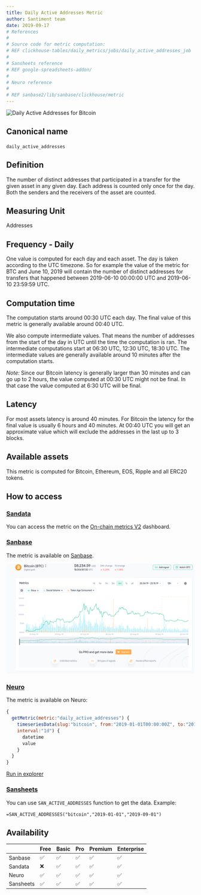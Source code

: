```yaml
---
title: Daily Active Addresses Metric
author: Santiment team
date: 2019-09-17
# References
#
# Source code for metric computation:
# REF clickhouse-tables/daily_metrics/jobs/daily_active_addresses_job
#
# Sansheets reference
# REF google-spreadsheets-addon/
#
# Neuro reference
#
# REF sanbase2/lib/sanbase/clickhouse/metric
---
```


![Daily Active Addresses for
Bitcoin](./daa-bitcoin.png)

## Canonical name
`daily_active_addresses`

## Definition

The number of distinct addresses that participated in a transfer for
the given asset in any given day. Each
address is counted only once for the day. Both the senders and the
receivers of the asset are counted.

## Measuring Unit

Addresses

## Frequency - Daily

One value is computed for each day and each asset. The day is taken
according to the UTC timezone. So for example the value of the metric
for BTC and June 10, 2019 will contain the number of distinct
addresses for transfers that happened between 2019-06-10 00:00:00 UTC
and 2019-06-10 23:59:59 UTC.

## Computation time

The computation starts around 00:30 UTC each day. The final value of
this metric is generally available around 00:40 UTC.

We also compute intermediate values. That means the number of
addresses from the start of the day in UTC until the time the
computation is ran. The intermediate computations start at 06:30 UTC,
12:30 UTC, 18:30 UTC. The intermediate values are generally available
around 10 minutes after the computation starts.

*Note:* Since our Bitcoin latency is generally larger than 30 minutes
and can go up to 2 hours, the value computed at 00:30 UTC might not be
final. In that case the value computed at 6:30 UTC will be final.

## Latency

For most assets latency is around 40 minutes. For Bitcoin the latency
for the final value is usually 6 hours and 40 minutes. At 00:40 UTC
you will get an approximate value which will exclude the addresses in
the last up to 3 blocks.

## Available assets

This metric is computed for Bitcoin, Ethereum, EOS, Ripple and all
ERC20 tokens.

## How to access

### [Sandata](https://data.santiment.net?utm_source=docs)

You can access the metric on the [On-chain metrics
V2](https://data.santiment.net/d/iYmn0EGZk/00-on-chain-metrics-v2?utm_source=docs)
dashboard.

### [Sanbase](https://app.santiment.net?utm_source=docs)

The metric is available on [Sanbase](https://app.santiment.net/?enabledViewOnlySharing=true&from=2019-04-20T21%3A00%3A00.000Z&interval=12h&isShowAnomalies=true&metrics=dailyActiveAddresses&projectId=1538&scale=time&slug=bitcoin&timeRange=6m&title=Bitcoin%20%28BTC%29&to=2019-10-21T21%3A00%3A00.000Z).

![How to access Daily Active Addresses on Sanbase](daa-sanbase.gif)

### [Neuro](https://neuro.santiment.net/)

The metric is available on Neuro:

```js
{
  getMetric(metric:"daily_active_addresses") {
    timeseriesData(slug:"bitcoin", from:"2019-01-01T00:00:00Z", to:"2019-09-01T00:00:00Z",
    interval:"1d") {
      datetime
      value
    }
  }
}

```

[Run in explorer](https://api.santiment.net/graphiql?query=%7B%0A%20%20getMetric(metric%3A%22daily_active_addresses%22)%20%7B%0A%20%20%20%20timeseriesData(slug%3A%22bitcoin%22%2C%20from%3A%222019-01-01T00%3A00%3A00Z%22%2C%20to%3A%222019-09-01T00%3A00%3A00Z%22%2C%0A%20%20%20%20interval%3A%221d%22)%20%7B%0A%20%20%20%20%20%20datetime%0A%20%20%20%20%20%20value%0A%20%20%20%20%7D%0A%20%20%7D%0A%7D&variables=)

### [Sansheets](https://santiment.net/sansheets/)

You can use `SAN_ACTIVE_ADDRESSES` function to get the data. Example:

```
=SAN_ACTIVE_ADDRESSES("bitcoin","2019-01-01","2019-09-01")
```

## Availability

||Free|Basic|Pro|Premium|Enterprise|
|---|---|---|---|---|---|
|Sanbase|:white_check_mark:|:white_check_mark:|:white_check_mark:|:white_check_mark:|:white_check_mark:|
|Sandata|:x:|:white_check_mark:|:white_check_mark:|:white_check_mark:|:white_check_mark:|
|Neuro|:white_check_mark:|:white_check_mark:|:white_check_mark:|:white_check_mark:|:white_check_mark:|
|Sansheets|:white_check_mark:|:white_check_mark:|:white_check_mark:|:white_check_mark:|:white_check_mark:|
